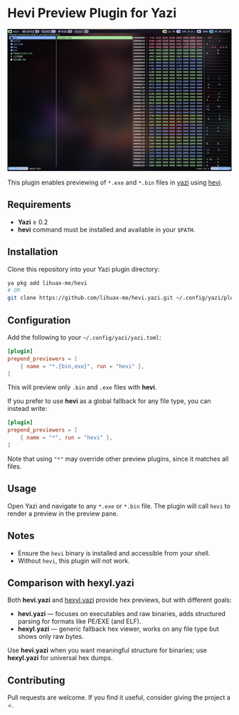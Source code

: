 # Hevi Preview Plugin for Yazi

![Hevi Preview in Yazi](img/2025-09-09-11-57-08.png)

This plugin enables previewing of `*.exe` and `*.bin` files in [yazi](https://github.com/sxyazi/yazi) using [hevi](https://github.com/Arnau478/hevi).

## Requirements

- **Yazi** ≥ 0.2
- **hevi** command must be installed and available in your `$PATH`.

## Installation

Clone this repository into your Yazi plugin directory:

```bash
ya pkg add lihuax-me/hevi
# OR
git clone https://github.com/lihuax-me/hevi.yazi.git ~/.config/yazi/plugins/hevi.yazi
```

## Configuration

Add the following to your `~/.config/yazi/yazi.toml`:

```toml
[plugin]
prepend_previewers = [
    { name = "*.{bin,exe}", run = "hevi" },
]
```

This will preview only `.bin` and `.exe` files with **hevi**.

If you prefer to use **hevi** as a global fallback for any file type, you can instead write:

```toml
[plugin]
prepend_previewers = [
    { name = "*", run = "hevi" },
]
```

Note that using `"*"` may override other preview plugins, since it matches all files.

## Usage

Open Yazi and navigate to any `*.exe` or `*.bin` file.
The plugin will call `hevi` to render a preview in the preview pane.

## Notes

- Ensure the `hevi` binary is installed and accessible from your shell.
- Without `hevi`, this plugin will not work.

## Comparison with hexyl.yazi

Both **hevi.yazi** and [hexyl.yazi](https://github.com/Reledia/hexyl.yazi) provide hex previews, but with different goals:

- **hevi.yazi** — focuses on executables and raw binaries, adds structured parsing for formats like PE/EXE (and ELF).
- **hexyl.yazi** — generic fallback hex viewer, works on any file type but shows only raw bytes.

Use **hevi.yazi** when you want meaningful structure for binaries; use **hexyl.yazi** for universal hex dumps.

## Contributing

Pull requests are welcome. If you find it useful, consider giving the project a ⭐.
